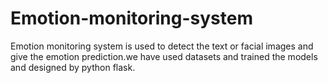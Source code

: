 # Emotion-monitoring-system
Emotion monitoring system is used to detect the text or facial images and give the emotion prediction.we have used datasets and trained the models and designed by python flask.
